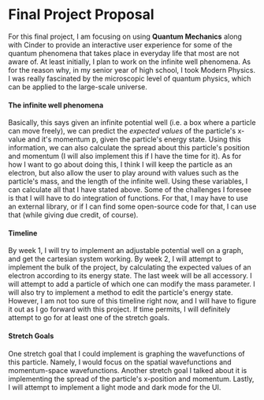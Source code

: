 # Final Project Proposal

For this final project, I am focusing on using **Quantum Mechanics** along with Cinder to provide an interactive user experience for some of the quantum phenomena that takes place in everyday life that most are not aware of. At least initially, I plan to work on the infinite well phenomena. As for the reason why, in my senior year of high school, I took Modern Physics. I was really fascinated by the microscopic level of quantum physics, which can be applied to the large-scale universe.

#### The infinite well phenomena
Basically, this says given an infinite potential well (i.e. a box where a particle can move freely), we can predict the *expected values* of the particle's x-value and it's momentum p, given the particle's energy state. Using this information, we can also calculate the spread about this particle's position and momentum (I will also implement this if I have the time for it). As for how I want to go about doing this, I think I will keep the particle as an electron, but also allow the user to play around with values such as the particle's mass, and the length of the infinite well. Using these variables, I can calculate all that I have stated above. Some of the challenges I foresee is that I will have to do integration of functions. For that, I may have to use an external library, or if I can find some open-source code for that, I can use that (while giving due credit, of course). 

#### Timeline
By week 1, I will try to implement an adjustable potential well on a graph, and get the cartesian system working. By week 2, I will attempt to implement the bulk of the project, by calculating the expected values of an electron according to its energy state. The last week will be all accessory. I will attempt to add a particle of which one can modify the mass parameter. I will also try to implement a method to edit the particle's energy state. However, I am not too sure of this timeline right now, and I will have to figure it out as I go forward with this project. If time permits, I will definitely attempt to go for at least one of the stretch goals.

#### Stretch Goals
One stretch goal that I could implement is graphing the wavefunctions of this particle. Namely, I would focus on the spatial wavefunctions and momentum-space wavefunctions. Another stretch goal I talked about it is implementing the spread of the particle's x-position and momentum. Lastly, I will attempt to implement a light mode and dark mode for the UI.
